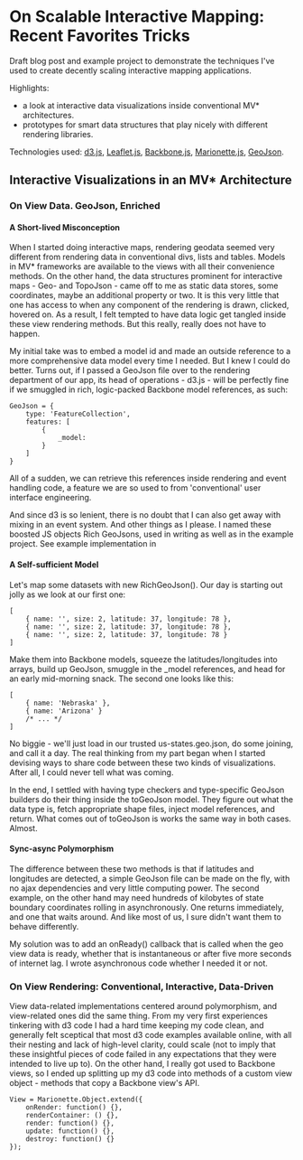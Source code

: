 # On Scalable Interactive Mapping: Recent Favorites Tricks

Draft blog post and example project to demonstrate the techniques I've used to create decently scaling interactive mapping applications.

Highlights:
* a look at interactive data visualizations inside conventional MV* architectures.
* prototypes for smart data structures that play nicely with different rendering libraries.

Technologies used: [d3.js](http://d3js.org/), [Leaflet.js](http://leafletjs.com/), [Backbone.js](http://backbonejs.org/), [Marionette.js](http://marionettejs.com/), [GeoJson](http://geojson.org/).

## Interactive Visualizations in an MV* Architecture

### On View Data. GeoJson, Enriched

#### A Short-lived Misconception

When I started doing interactive maps, rendering geodata seemed very different from rendering data in conventional divs, lists and tables. Models in MV* frameworks are available to the views with all their convenience methods. On the other hand, the data structures prominent for interactive maps - Geo- and TopoJson - came off to me as static data stores, some coordinates, maybe an additional property or two. It is this very little that one has access to when any component of the rendering is drawn, clicked, hovered on. As a result, I felt tempted to have data logic get tangled inside these view rendering methods. But this really, really does not have to happen.

My initial take was to embed a model id and made an outside reference to a more comprehensive data model every time I needed. But I knew I could do better. Turns out, if I passed a GeoJson file over to the rendering department of our app, its head of operations - d3.js - will be perfectly fine if we smuggled in rich, logic-packed Backbone model references, as such:

	GeoJson = {
		type: 'FeatureCollection',
		features: [
			{
				_model: 
			}
		]
	}

All of a sudden, we can retrieve this references inside rendering and event handling code, a feature we are so used to from 'conventional' user interface engineering.

And since d3 is so lenient, there is no doubt that I can also get away with mixing in an event system. And other things as I please. I named these boosted JS objects Rich GeoJsons, used in writing as well as in the example project. See example implementation in 

#### A Self-sufficient Model

Let's map some datasets with new RichGeoJson(). Our day is starting out jolly as we look at our first one:

	[
		{ name: '', size: 2, latitude: 37, longitude: 78 },
		{ name: '', size: 2, latitude: 37, longitude: 78 },
		{ name: '', size: 2, latitude: 37, longitude: 78 }
	]

Make them into Backbone models, squeeze the latitudes/longitudes into arrays, build up GeoJson, smuggle in the _model references, and head for an early mid-morning snack. The second one looks like this:

	[
		{ name: 'Nebraska' },
		{ name: 'Arizona' }
		/* ... */
	]

No biggie - we'll just load in our trusted us-states.geo.json, do some joining, and call it a day. The real thinking from my part began when I started devising ways to share code between these two kinds of visualizations. After all, I could never tell what was coming.

In the end, I settled with having type checkers and type-specific GeoJson builders do their thing inside the toGeoJson model. They figure out what the data type is, fetch appropriate shape files, inject model references, and return. What comes out of toGeoJson is works the same way in both cases. Almost.

#### Sync-async Polymorphism

The difference between these two methods is that if latitudes and longitudes are detected, a simple GeoJson file can be made on the fly, with no ajax dependencies and very little computing power. The second example, on the other hand may need hundreds of kilobytes of state boundary coordinates rolling in asynchronously. One returns immediately, and one that waits around. And like most of us, I sure didn't want them to behave differently.

My solution was to add an onReady() callback that is called when the geo view data is ready, whether that is instantaneous or after five more seconds of internet lag. I wrote asynchronous code whether I needed it or not.

### On View Rendering: Conventional, Interactive, Data-Driven

View data-related implementations centered around polymorphism, and view-related ones did the same thing. From my very first experiences tinkering with d3 code I had a hard time keeping my code clean, and generally felt sceptical that most d3 code examples available online, with all their nesting and lack of high-level clarity, could scale (not to imply that these insightful pieces of code failed in any expectations that they were intended to live up to). On the other hand, I really got used to Backbone views, so I ended up splitting up my d3 code into methods of a custom view object - methods that copy a Backbone view's API.

	View = Marionette.Object.extend({
		onRender: function() {},
		renderContainer: () {},
		render: function() {},
		update: function() {},
		destroy: function() {}
	});

